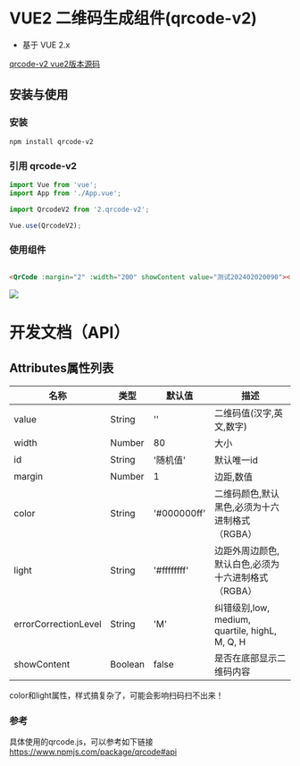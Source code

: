 # VUE2 二维码生成组件(qrcode-v2)

- 基于 VUE 2.x

[qrcode-v2  vue2版本源码](https://gitee.com/ysy-do-it_admin/qrcode-v2)

## 安装与使用

### 安装

```
npm install qrcode-v2
```

### 引用 qrcode-v2

```ts
import Vue from 'vue';
import App from './App.vue';

import QrcodeV2 from '2.qrcode-v2';

Vue.use(QrcodeV2);
```

### 使用组件

```html

<QrCode :margin="2" :width="200" showContent value="测试202402020090"></QrCode>
```

<img src="https://gitee.com/ysy-do-it_admin/qrcode-v2/raw/master/public/demo.png"  />

# 开发文档（API）

## Attributes属性列表

| 名称                   | 类型      | 默认值         | 描述                                         |
|----------------------|---------|-------------|--------------------------------------------|
| value                | String  | ''          | 二维码值(汉字,英文,数字)                             |
| width                | Number  | 80          | 大小                                         |
| id                   | String  | '随机值'       | 默认唯一id                                     |
| margin               | Number  | 1           | 边距,数值                                      |
| color                | String  | '#000000ff' | 二维码颜色,默认黑色,必须为十六进制格式 （RGBA）                |
| light                | String  | '#ffffffff' | 边距外周边颜色,默认白色,必须为十六进制格式 （RGBA）              |
| errorCorrectionLevel | String  | 'M'         | 纠错级别,low, medium, quartile, highL, M, Q, H |
| showContent          | Boolean | false       | 是否在底部显示二维码内容                               |

color和light属性，样式搞复杂了，可能会影响扫码扫不出来！

### 参考

具体使用的qrcode.js，可以参考如下链接
https://www.npmjs.com/package/qrcode#api
